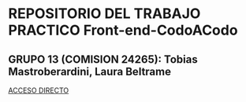 # REPOSITORIO DEL TRABAJO PRACTICO Front-end-CodoACodo

## GRUPO 13 (COMISION 24265): Tobias Mastroberardini, Laura Beltrame

[ACCESO DIRECTO](https://tobiasmastroberardini.github.io/GRUPO-13-COMISION-24265-Viaje-a-Orlando/index.html#inicio)